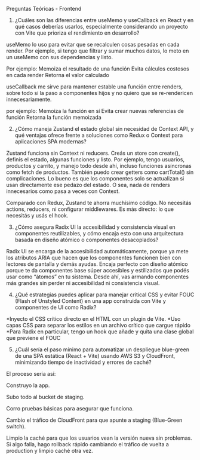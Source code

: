 Preguntas Teóricas - Frontend

1. ¿Cuáles son las diferencias entre useMemo y useCallback en React y en qué casos deberías usarlos, especialmente considerando un proyecto con Vite que prioriza el rendimiento en desarrollo?

useMemo lo uso para evitar que se recalculen cosas pesadas en cada render. Por ejemplo, si tengo que filtrar y sumar muchos datos, lo meto en un useMemo con sus dependencias y listo.

Por ejemplo:
Memoiza el resultado de una función
Evita cálculos costosos en cada render
Retorna el valor calculado

useCallback me sirve para mantener estable una función entre renders, sobre todo si la paso a componentes hijos y no quiero que se re-rendericen innecesariamente.

por ejemplo: 
Memoiza la función en sí
Evita crear nuevas referencias de función
Retorna la función memoizada



2. ¿Cómo maneja Zustand el estado global sin necesidad de Context API, y qué ventajas ofrece frente a soluciones como Redux o Context para aplicaciones SPA modernas?

Zustand funciona sin Context ni reducers. Creás un store con create(), definís el estado, algunas funciones  y listo. Por ejemplo, tengo usuarios, productos y carrito, y manejo todo desde ahí, incluso funciones asíncronas como fetch de productos. También puedo crear getters como cartTotal() sin complicaciones.
Lo bueno es que los componentes solo se actualizan si usan directamente ese pedazo del estado. O sea, nada de renders innecesarios como pasa a veces con Context.

Comparado con Redux, Zustand te ahorra muchísimo código. No necesitás actions, reducers, ni configurar middlewares. Es más directo: lo que necesitás y usás el hook.


3. ¿Cómo asegura Radix UI la accesibilidad y consistencia visual en componentes reutilizables, y cómo encaja esto con una arquitectura basada en diseño atómico o componentes desacoplados?

Radix UI se encarga de la accesibilidad automáticamente, porque ya mete los atributos ARIA que hacen que los componentes funcionen bien con lectores de pantalla y demás ayudas. Encaja perfecto con diseño atómico porque te da componentes base súper accesibles y estilizados que podés usar como “átomos” en tu sistema. Desde ahí, vas armando componentes más grandes sin perder ni accesibilidad ni consistencia visual.

4. ¿Qué estrategias puedes aplicar para manejar critical CSS y evitar FOUC (Flash of Unstyled Content) en una app construida con Vite y componentes de UI como Radix?

*Inyecto el CSS crítico directo en el HTML con un plugin de Vite.
*Uso capas CSS para separar los estilos en un archivo crítico que cargue rápido
*Para Radix en particular, tengo un hook que añade y quita una clase global que previene el FOUC

5. ¿Cuál sería el paso mínimo para automatizar un despliegue blue-green de una SPA estática (React + Vite) usando AWS S3 y CloudFront, minimizando tiempo de inactividad y errores de caché?


El proceso seria así:

Construyo la app.

Subo todo al bucket de staging.

Corro pruebas básicas para asegurar que funciona.

Cambio el tráfico de CloudFront para que apunte a staging (Blue-Green switch).

Limpio la caché para que los usuarios vean la versión nueva sin problemas.
Si algo falla, hago rollback rápido cambiando el tráfico de vuelta a production y limpio caché otra vez.